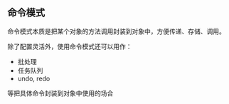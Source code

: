 ## 命令模式

命令模式本质是把某个对象的方法调用封装到对象中，方便传递、存储、调用。

除了配置灵活外，使用命令模式还可以用作：

* 批处理
* 任务队列
* undo, redo

等把具体命令封装到对象中使用的场合